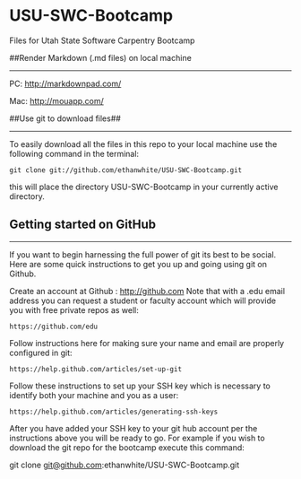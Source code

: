 # USU-SWC-Bootcamp #

Files for Utah State Software Carpentry Bootcamp

##Render Markdown (.md files) on local machine
****
PC: http://markdownpad.com/

Mac: http://mouapp.com/

##Use git to download files##
****

To easily download all the files in this repo to your local machine use the following command in the terminal:

	git clone git://github.com/ethanwhite/USU-SWC-Bootcamp.git

this will place the directory USU-SWC-Bootcamp in your currently active directory.  

## Getting started on GitHub ##
****

If you want to begin harnessing the full power of git its best to be social.  Here are some quick instructions to get you up and going using git on Github.  

Create an account at Github : http://github.com
Note that with a .edu email address you can request a student or faculty account 
which will provide you with free private repos as well:
    
    https://github.com/edu

Follow instructions here for making sure your name and email are properly configured in git:

    https://help.github.com/articles/set-up-git

Follow these instructions to set up your SSH key which is necessary to identify both your machine and you as a user:

    https://help.github.com/articles/generating-ssh-keys

After you have added your SSH key to your git hub account per the instructions above you will be ready to go.  For example if you wish to download the git repo for the bootcamp execute this command:

git clone git@github.com:ethanwhite/USU-SWC-Bootcamp.git
